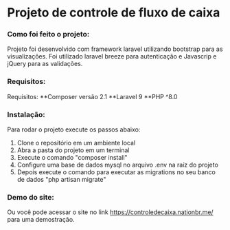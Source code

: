 # Projeto de controle de fluxo de caixa

### Como foi feito o projeto:

Projeto foi desenvolvido com framework laravel utilizando bootstrap para as visualizações. Foi utilizado laravel breeze para autenticação e Javascrip e jQuery para as validações.   

### Requisitos:

Requisitos:
**Composer versão 2.1
**Laravel 9
**PHP ^8.0

### Instalação:

Para rodar o projeto execute os passos abaixo:
1. Clone o repositório em um ambiente local
2. Abra a pasta do projeto em um terminal
3. Execute o comando "composer install"
4. Configure uma base de dados mysql no arquivo .env na raíz do projeto
5. Depois execute o comando para executar as migrations no seu banco de dados "php artisan migrate"

### Demo do site:
Ou você pode acessar o site no link https://controledecaixa.nationbr.me/ para uma demostração.


